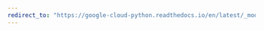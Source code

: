 ```yaml
---
redirect_to: "https://google-cloud-python.readthedocs.io/en/latest/_modules/google/cloud/spanner_v1/batch.html"
---
```

